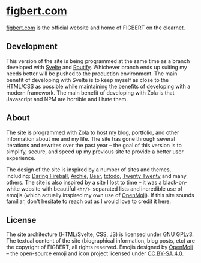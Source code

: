# [figbert.com](https://figbert.com/)
[figbert.com](https://figbert.com/) is the official website and home of FIGBERT on the clearnet.

## Development
This version of the site is being programmed at the same time as a branch developed with [Svelte](https://svelte.dev/) and [Routify](https://routify.dev/). Whichever branch ends
up suiting my needs better will be pushed to the production environment. The main benefit of developing with Svelte is to keep myself as close to the HTML/CSS as possible while
maintaining the benefits of developing with a modern framework. The main benefit of developing with Zola is that Javascript and NPM are horrible and I hate them.

## About
The site is programmed with [Zola](https://www.getzola.org/) to host my blog, portfolio, and other information about me and my life. The site has gone through several iterations
and rewrites over the past year – the goal of this version is to simplify, secure, and speed up my previous site to provide a better user experience.

The design of the site is inspired by a number of sites and themes, including: [Daring Fireball](https://daringfireball.net/), [Archie](https://themes.gohugo.io/archie/),
[Bear](https://bearblog.dev/), [txtodo](https://txtodo.app/), [Twenty Twenty](https://wordpress.org/themes/twentytwenty/) and many others. The site is also inspired by a site I
lost to time – it was a black-on-white website with beautiful `<hr/>`-separated lists and incredible use of emojis (which actually inspired my own use of
[OpenMoji](https://openmoji.org/)). If this site sounds familiar, don't hesitate to reach out as I would love to credit it here.

## License
The site architecture (HTML/Svelte, CSS, JS) is licensed under [GNU GPLv3](COPYING). The textual content of the site (biographical information, blog posts, etc) are the copyright
of FIGBERT, all rights reserved. Emojis designed by [OpenMoji](https://openmoji.org/) – the open-source emoji and icon project licensed under [CC BY-SA 4.0](https://creativecommons.org/licenses/by-sa/4.0/#).
